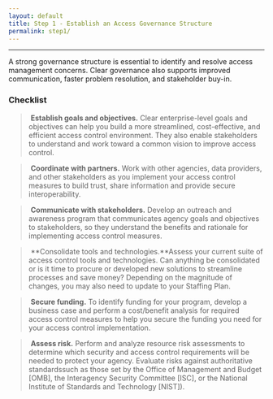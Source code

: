 ```yaml
---
layout: default
title: Step 1 - Establish an Access Governance Structure
permalink: step1/
---
```

<script src="https://use.fontawesome.com/e20c671b68.js"></script>
-----------------------------------------------------

 A strong governance structure is essential to identify and resolve access management concerns. Clear governance also supports improved communication, faster problem resolution, and stakeholder buy-in.


### Checklist

> <i class="fa fa-check-square-o"></i> &nbsp;**Establish goals and objectives.** Clear enterprise-level goals and objectives can help you build a more streamlined, cost-effective, and efficient access control environment. They also enable stakeholders to understand and work toward a common vision to improve access control.

> <i class="fa fa-check-square-o"></i> &nbsp;**Coordinate with partners.** Work with other agencies, data providers, and other stakeholders as you implement your access control measures to build trust, share information and provide secure interoperability.

> <i class="fa fa-check-square-o"></i> &nbsp;**Communicate with stakeholders.** Develop an outreach and awareness program that communicates agency goals and objectives to stakeholders, so they understand the benefits and rationale for implementing access control measures.

> <i class="fa fa-check-square-o"></i> &nbsp;**Consolidate tools and technologies.**Assess your current suite of access control tools and technologies. Can anything be consolidated or is it time to procure or developed new solutions to streamline processes and save money? Depending on the magnitude of changes, you may also need to update to your Staffing Plan.

> <i class="fa fa-check-square-o"></i> &nbsp;**Secure funding.** To identify funding for your program, develop a business case and perform a cost/benefit analysis for required access control measures to help you secure the funding you need for your access control implementation.

> <i class="fa fa-check-square-o"></i> &nbsp;**Assess risk.** Perform and analyze resource risk assessments to determine which security and access control requirements will be needed to protect your agency. Evaluate risks against authoritative standardssuch as those set by the Office of Management and Budget [OMB], the Interagency Security Committee [ISC], or the National Institute of Standards and Technology [NIST]).
